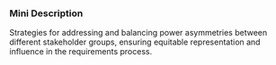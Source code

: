 ### Mini Description

Strategies for addressing and balancing power asymmetries between different stakeholder groups, ensuring equitable representation and influence in the requirements process.
